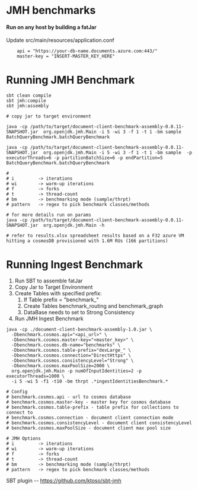
# JMH benchmarks

#### Run on any host by building a fatJar


Update src/main/resources/application.conf

```
    api = "https://your-db-name.documents.azure.com:443/"
    master-key = "INSERT-MASTER_KEY_HERE"
``` 

# Running JMH Benchmark    

```
sbt clean compile
sbt jmh:compile
sbt jmh:assembly

# copy jar to target environment

java -cp /path/to/target/document-client-benchmark-assembly-0.0.11-SNAPSHOT.jar  org.openjdk.jmh.Main -i 5 -wi 3 -f 1 -t 1 -bm sample BatchQueryBenchmark.batchQueryBenchmark

java -cp /path/to/target/document-client-benchmark-assembly-0.0.11-SNAPSHOT.jar  org.openjdk.jmh.Main -i 5 -wi 3 -f 1 -t 1 -bm sample  -p executorThreads=6 -p partitionBatchSize=6 -p endPartition=5 BatchQueryBenchmark.batchQueryBenchmark

#
# i         -> iterations
# wi        -> warm-up iterations
# f         -> forks
# t         -> thread-count
# bm        -> benchmarking mode (sample/thrpt)
# pattern   -> regex to pick benchmark classes/methods

# for more details run on params
java -cp /path/to/target/document-client-benchmark-assembly-0.0.11-SNAPSHOT.jar  org.openjdk.jmh.Main -h

# refer to results.xlsx spreadsheet results based on a F32 azure VM hitting a cosmosDB provisioned with 1.6M RUs (166 partitions)

```

# Running Ingest Benchmark
1.  Run SBT to assemble fatJar
1.  Copy Jar to Target Environment
1.  Create Tables with specified prefix:
    1. If Table prefix = "benchmark_"
    1. Create Tables benchmark_routing and benchmark_graph
    1. DataBase needs to set to Strong Consistency
1. Run JMH Ingest Benchmark 
```
java -cp ./document-client-benchmark-assembly-1.0.jar \
  -Dbenchmark.cosmos.api="<api_url>" \
  -Dbenchmark.cosmos.master-key="<master_key>" \
  -Dbenchmark.cosmos.db-name="benchmarks" \
  -Dbenchmark.cosmos.table-prefix="devLarge_" \
  -Dbenchmark.cosmos.connection="DirectHttps" \
  -Dbenchmark.cosmos.consistencyLevel="Strong" \
  -Dbenchmark.cosmos.maxPoolSize=2000 \
  org.openjdk.jmh.Main -p numOfInputIdentities=2 -p executorThreads=1000 \
  -i 5 -wi 5 -f1 -t10 -bm thrpt .*ingestIdentitiesBenchmark.*

# Config
# benchmark.cosmos.api - url to cosmos database
# benchmark.cosmos.master-key - master key for cosmos database
# benchmark.cosmos.table-prefix - table prefix for collections to connect to
# benchmark.cosmos.connection - document client connection mode
# benchmark.cosmos.consistencyLevel - document client consistencyLevel
# benchmark.cosmos.maxPoolSize - document client max pool size
  
# JMH Options
# i         -> iterations
# wi        -> warm-up iterations
# f         -> forks
# t         -> thread-count
# bm        -> benchmarking mode (sample/thrpt)
# pattern   -> regex to pick benchmark classes/methods  
```
SBT plugin -- <https://github.com/ktoso/sbt-jmh>
